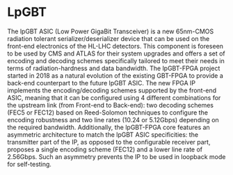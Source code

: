 # LpGBT

The lpGBT ASIC (Low Power GigaBit Transceiver) is a new 65nm-CMOS radiation tolerant serializer/deserializer device that can be used on the front-end electronics of the HL-LHC detectors. This component is foreseen to be used by CMS and ATLAS for their system upgrades and offers a set of encoding and decoding schemes specifically tailored to meet their needs in terms of radiation-hardness and data bandwidth.
The lpGBT-FPGA project started in 2018 as a natural evolution of the existing GBT-FPGA to provide a back-end counterpart to the future lpGBT ASIC. The new FPGA IP implements the encoding/decoding schemes supported by the front-end ASIC, meaning that it can be configured using 4 different combinations for the upstream link (from Front-end to Back-end): two decoding schemes (FEC5 or FEC12) based on Reed-Solomon techniques to configure the encoding robustness and two line rates (10.24 or 5.12Gbps) depending on the required bandwidth. Additionally, the lpGBT-FPGA core features an asymmetric architecture to match the lpGBT ASIC specificities: the transmitter part of the IP, as opposed to the configurable receiver part, proposes a single encoding scheme (FEC12) and a lower line rate of 2.56Gbps. Such an asymmetry prevents the IP to be used in loopback mode for self-testing.
